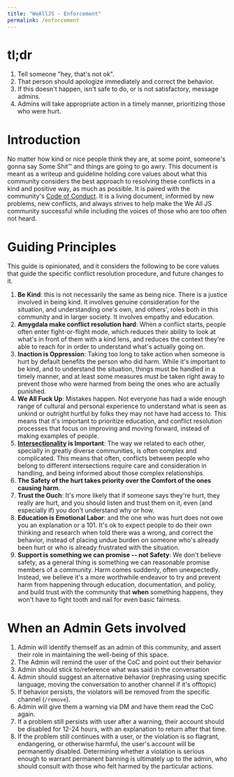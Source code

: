 ```yaml
---
title: "WeAllJS - Enforcement"
permalink: /enforcement
---
```


# tl;dr

1. Tell someone "hey, that's not ok".
2. That person should apologize immediately and correct the behavior.
3. If this doesn't happen, isn't safe to do, or is not satisfactory, message admins.
4. Admins will take appropriate action in a timely manner, prioritizing those who were hurt.

# Introduction

No matter how kind or nice people think they are, at some point, someone's gonna
say Some Shit:tm: and things are going to go awry. This document is meant as a
writeup and guideline holding core values about what this community considers
the best approach to resolving these conflicts in a kind and positive way, as
much as possible. It is paired with the community's [Code of
Conduct](/code-of-conduct). It is a living document, informed by new problems,
new conflicts, and always strives to help make the We All JS community
successful while including the voices of those who are too often not heard.

# Guiding Principles

This guide is opinionated, and it considers the following to be core values that guide the specific conflict resolution procedure, and future changes to it.

1. **Be Kind**: this is not necessarily the same as being nice. There is a justice involved in being kind. It involves genuine consideration for the situation, and understanding one's own, and others', roles both in this community and in larger society. It involves empathy and education.
2. **Amygdala make conflict resolution hard**: When a conflict starts, people often enter fight-or-flight mode, which reduces their ability to look at what's in front of them with a kind lens, and reduces the context they're able to reach for in order to understand what's actually going on.
3. **Inaction is Oppression**: Taking too long to take action when someone is hurt by default benefits the person who did harm. While it's important to be kind, and to understand the situation, things must be handled in a timely manner, and at least some measures must be taken right away to prevent those who were harmed from being the ones who are actually punished.
4. **We All Fuck Up**: Mistakes happen. Not everyone has had a wide enough range of cultural and personal experience to understand what is seen as unkind or outright hurtful by folks they may not have had access to. This means that it's important to prioritize education, and conflict resolution processes that focus on improving and moving forward, instead of making examples of people.
5. **[Intersectionality](https://en.wikipedia.org/wiki/Intersectionality) is Important**: The way we related to each other, specially in greatly diverse communities, is often complex and complicated. This means that often, conflicts between people who belong to different intersections require care and consideration in handling, and being informed about those complex relationships.
6. **The Safety of the hurt takes priority over the Comfort of the ones causing harm**.
7. **Trust the Ouch**: It's more likely that if someone says they're hurt, they really are hurt, and you should listen and trust them on it, even (and especially if) you don't understand why or how.
8. **Education is Emotional Labor**: and the one who was hurt does not owe you an explanation or a 101. It's ok to expect people to do their own thinking and research when told there was a wrong, and correct the behavior, instead of placing undue burden on someone who's already been hurt or who is already frustrated with the situation.
9. **Support is something we can promise -- not Safety**: We don't believe safety, as a general thing is something we can reasonable promise members of a community. Harm comes suddenly, often unexpectedly. Instead, we believe it's a more worthwhile endeavor to try and prevent harm from happening through education, documentation, and policy, and build trust with the community that **when** something happens, they won't have to fight tooth and nail for even basic fairness.

# When an Admin Gets involved

1. Admin will identify themself as an admin of this community, and assert their role in maintaining the well-being of this space.
2. The Admin will remind the user of the CoC and point out their behavior
3. Admin should stick to/reference what was said in the conversation
4. Admin should suggest an alternative behavior (rephrasing using specific language, moving the conversation to another channel if it's offtopic)
5. If behavior persists, the violators will be removed from the specific channel (`/remove`).
6. Admin will give them a warning via DM and have them read the CoC again.
7. If a problem still persists with user after a warning, their account should be disabled for 12-24 hours, with an explanation to return after that time.
8. If the problem still continues with a user, or the violation is so flagrant, endangering, or otherwise harmful, the user's account will be permanently disabled. Determining whether a violation is serious enough to warrant permanent banning is ultimately up to the admin, who should consult with those who felt harmed by the particular actions.
